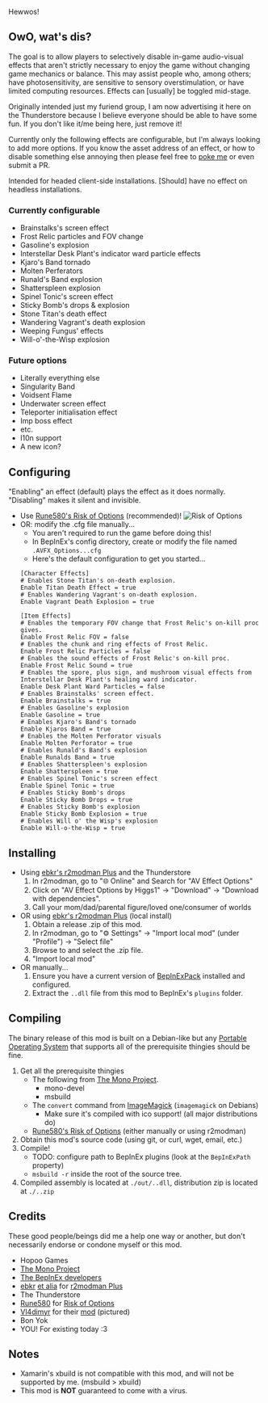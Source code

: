 Hewwos!

## OwO, wat's dis?
The goal is to allow players to selectively disable in-game audio-visual effects that aren't strictly necessary to enjoy the game without changing game mechanics or balance. This may assist people who, among others; have photosensitivity, are sensitive to sensory overstimulation, or have limited computing resources. Effects can [usually] be toggled mid-stage.

Originally intended just my furiend group, I am now advertising it here on the Thunderstore because I believe everyone should be able to have some fun. If you don't like it/me being here, just remove it!

Currently only the following effects are configurable, but I'm always looking to add more options. If you know the asset address of an effect, or how to disable something else annoying then please feel free to [poke me](https://gitlab.com/lexxyfox/ror2-av-effect-options/issues) or even submit a PR.

Intended for headed client-side installations. [Should] have no effect on headless installations. 

### Currently configurable
* Brainstalks's screen effect
* Frost Relic particles and FOV change
* Gasoline's explosion
* Interstellar Desk Plant's indicator ward particle effects
* Kjaro's Band tornado
* Molten Perferators
* Runald's Band explosion
* Shatterspleen explosion
* Spinel Tonic's screen effect
* Sticky Bomb's drops & explosion
* Stone Titan's death effect
* Wandering Vagrant's death explosion
* Weeping Fungus' effects
* Will-o'-the-Wisp explosion

### Future options
* Literally everything else
* Singularity Band
* Voidsent Flame
* Underwater screen effect
* Teleporter initialisation effect
* Imp boss effect
* etc.
* l10n support
* A new icon?

## Configuring
"Enabling" an effect (default) plays the effect as it does normally. "Disabling" makes it silent and invisible.
* Use [Rune580's Risk of Options](https://thunderstore.io/package/Rune580/Risk_Of_Options) (recommended)!
    ![Risk of Options](https://gitlab.com/lexxyfox/ror2-av-effect-options/wikis/roo.png)
* OR: modify the .cfg file manually...
    * You aren't required to run the game before doing this!
    * In BepInEx's config directory, create or modify the file named `.AVFX_Options...cfg`
    * Here's the default configuration to get you started...
    ```
    [Character Effects]
    # Enables Stone Titan's on-death explosion.
    Enable Titan Death Effect = true
    # Enables Wandering Vagrant's on-death explosion. 
    Enable Vagrant Death Explosion = true

    [Item Effects]
    # Enables the temporary FOV change that Frost Relic's on-kill proc gives.
    Enable Frost Relic FOV = false
    # Enables the chunk and ring effects of Frost Relic.
    Enable Frost Relic Particles = false
    # Enables the sound effects of Frost Relic's on-kill proc.
    Enable Frost Relic Sound = true
    # Enables the spore, plus sign, and mushroom visual effects from Interstellar Desk Plant's healing ward indicator.
    Enable Desk Plant Ward Particles = false
    # Enables Brainstalks' screen effect.
    Enable Brainstalks = true
    # Enables Gasoline's explosion
    Enable Gasoline = true
    # Enables Kjaro's Band's tornado
    Enable Kjaros Band = true
    # Enables the Molten Perforator visuals
    Enable Molten Perforator = true
    # Enables Runald's Band's explosion
    Enable Runalds Band = true
    # Enables Shatterspleen's explosion
    Enable Shatterspleen = true
    # Enables Spinel Tonic's screen effect
    Enable Spinel Tonic = true
    # Enables Sticky Bomb's drops
    Enable Sticky Bomb Drops = true
    # Enables Sticky Bomb's explosion
    Enable Sticky Bomb Explosion = true
    # Enables Will o' the Wisp's explosion
    Enable Will-o-the-Wisp = true
    ```

## Installing
* Using [ebkr's r2modman Plus](https://thunderstore.io/package/ebkr/r2modman) and the Thunderstore
    1. In r2modman, go to "🌐 Online" and Search for "AV Effect Options"
    1. Click on "AV Effect Options by Higgs1" → "Download" → "Download with dependencies".
    1. Call your mom/dad/parental figure/loved one/consumer of worlds
* OR using [ebkr's r2modman Plus](https://thunderstore.io/package/ebkr/r2modman) (local install)
    1. Obtain a release .zip of this mod.
    1. In r2modman, go to "⚙ Settings" → "Import local mod" (under "Profile") → "Select file"
    1. Browse to and select the .zip file.
    1. "Import local mod"
* OR manually...
    1. Ensure you have a current version of [BepInExPack](https://thunderstore.io/package/bbepis/BepInExPack) installed and configured.
    1. Extract the `..dll` file from this mod to BepInEx's `plugins` folder.

## Compiling

The binary release of this mod is built on a Debian-like but any [Portable Operating System](https://en.wikipedia.org/wiki/POSIX) that supports all of the prerequisite thingies should be fine.

1. Get all the prerequisite thingies
    * The following from [The Mono Project](https://www.mono-project.com/download/stable).
        * mono-devel
        * msbuild
    * The `convert` command from [ImageMagick](https://imagemagick.org/script/download.php) (`imagemagick` on Debians)
        * Make sure it's compiled with ico support! (all major distributions do)
    * [Rune580's Risk of Options](https://thunderstore.io/package/Rune580/Risk_Of_Options) (either manually or using r2modman)
1. Obtain this mod's source code (using git, or curl, wget, email, etc.)
1. Compile!
    * TODO: configure path to BepInEx plugins (look at the `BepInExPath` property)
    * `msbuild -r` inside the root of the source tree. 
1. Compiled assembly is located at `./out/..dll`, distribution zip is located at `./..zip`

## Credits 
These good people/beings did me a help one way or another, but don't necessarily endorse or condone myself or this mod.
* Hopoo Games
* [The Mono Project](https://www.mono-project.com)
* [The BepInEx developers](https://github.com/BepInEx/BepInEx/graphs/contributors)
* [ebkr](https://github.com/ebkr) [et alia](https://github.com/ebkr/r2modmanPlus/graphs/contributors) for [r2modman Plus](https://thunderstore.io/package/ebkr/r2modman)
* The Thunderstore
* [Rune580](https://github.com/Rune580) for [Risk of Options](https://thunderstore.io/package/Rune580/Risk_Of_Options)
* [Vl4dimyr](https://github.com/Vl4dimyr) for their [mod](https://thunderstore.io/package/Vl4dimyr/CaptainShotgunModes) (pictured)
* Bon Yok
* YOU! For existing today :3

## Notes
* Xamarin's xbuild is not compatible with this mod, and will not be supported by me. (msbuild > xbuild)
* This mod is **NOT** guaranteed to come with a virus.
